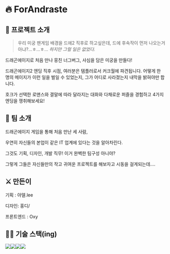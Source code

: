 # 🔥 ForAndraste


## 🐉 프로젝트 소개

> 우리 미궁 팬게임 배경을 드에2 직후로 하고싶은데, 드에 후속작이 먼저 나오는거 아냐?...ㅎ...ㅎ...
*하지만 그럴 일은 없었다.*

드래곤에이지로 처음 만나 뭉친 너그버그, 사심을 담은 미궁을 만들다!

드래곤에이지2 엔딩 직후 시점, 여러분은 템플러로서 커크월에 파견됩니다.
어떻게 한 명의 메이지가 이런 일을 벌일 수 있었는지, 그가 어디로 사라졌는지 내막을 밝혀야만 합니다.

호크가 선택한 로맨스와 결말에 따라 달라지는 대화와 다채로운 퍼즐을 경험하고 4가지 엔딩을 쟁취해보세요!


## 🐲 팀 소개

드래곤에이지 게임을 통해 처음 만난 세 사람,

우연히 자신들의 본업이 같은 IT 업계에 있다는 것을 알아차린다.

그것도 기획, 디자인, 개발 직무! 이거 완벽한 팀구성 아니야?

그렇게 그들은 자신들만의 작고 귀여운 프로젝트를 해보자고 시동을 걸게되는데....

## ⚔️ 만든이

기획 : 아델.lee

디자인: 홍디/ 

프론트엔드 : Oxy

## 👩‍💻 기술 스택(ing)

<img  src="https://img.shields.io/badge/html5-E34F26?style=for-the-badge&logo=html5&logoColor=white"><img  src="https://img.shields.io/badge/css-1572B6?style=for-the-badge&logo=css3&logoColor=white"><img  src="https://img.shields.io/badge/javascript-F7DF1E?style=for-the-badge&logo=javascript&logoColor=black"><img  src="https://img.shields.io/badge/vue.js-4FC08D?style=for-the-badge&logo=vue.js&logoColor=white">
